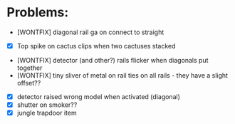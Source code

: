 # Problems:

- [WONTFIX] diagonal rail ga on connect to straight
- [x] Top spike on cactus clips when two cactuses stacked
- [WONTFIX] detector (and other?) rails flicker when diagonals put together
- [WONTFIX] tiny sliver of metal on rail ties on all rails - they have a slight offset??
- [x] detector raised wrong model when activated (diagonal)
- [x] shutter on smoker??
- [x] jungle trapdoor item
